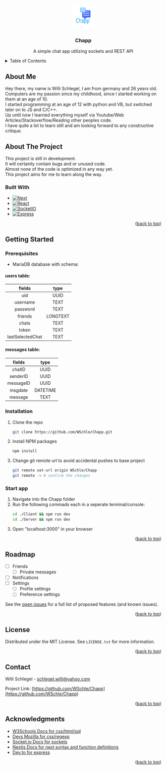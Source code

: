 <!-- Improved compatibility of back to top link: See: https://github.com/othneildrew/Best-README-Template/pull/73 -->

<a id="readme-top"></a>

<!--
*** Thanks for checking out the Best-README-Template. If you have a suggestion
*** that would make this better, please fork the repo and create a pull request
*** or simply open an issue with the tag "enhancement".
*** Don't forget to give the project a star!
*** Thanks again! Now go create something AMAZING! :D
-->

<!-- PROJECT SHIELDS -->
<!--
*** I'm using markdown "reference style" links for readability.
*** Reference links are enclosed in brackets [ ] instead of parentheses ( ).
*** See the bottom of this document for the declaration of the reference variables
*** for contributors-url, forks-url, etc. This is an optional, concise syntax you may use.
*** https://www.markdownguide.org/basic-syntax/#reference-style-links
-->

<!-- PROJECT LOGO -->
<br />
<div align="center">
  <a href="https://github.com/WSchle/Chapp">
    <img src="images/logo.png" alt="Logo" width="80" height="80">
  </a>

<h3 align="center">Chapp</h3>

  <p align="center">
    A simple chat app utilizing sockets and REST API
  </p>
</div>

<!-- TABLE OF CONTENTS -->
<details>
  <summary>Table of Contents</summary>
  <ol>
    <li>
      <a href="#about-the-project">About The Project</a>
      <ul>
        <li><a href="#built-with">Built With</a></li>
      </ul>
    </li>
    <li>
      <a href="#getting-started">Getting Started</a>
      <ul>
        <li><a href="#installation">Installation</a></li>
        <li><a href="#start">Start App</a></li>
      </ul>
    </li>
    <li><a href="#contact">Contact</a></li>
    <li><a href="#acknowledgments">Acknowledgments</a></li>
  </ol>
</details>

<!-- ABOUT THE PROJECT -->

## About Me

Hey there, my name is Willi Schlegel, I am from germany and 26 years old.<br/>
Computers are my passion since my childhood, since I started working on them at an age of 10. <br/>
I started programming at an age of 12 with python and VB, but switched later on to JS and C/C++. <br/>
Up until now I learned everything myself via Youtube/Web Articles/Stackoverflow/Reading other peoples code.<br/>
I have quite a lot to learn still and am looking forward to any constructive critique.

## About The Project

This project is still in development. <br/>
It will certainly contain bugs and or unused code. <br/>
Almost none of the code is optimized in any way yet. <br/>
This project aims for me to learn along the way.<br/>

### Built With

-   [![Next][Next.js]][Next-url]
-   [![React][React.js]][React-url]
-   [![SocketIO][socketio.js]][socketio-url]
-   [![Express][express.js]][express-url]

<p align="right">(<a href="#readme-top">back to top</a>)</p>

<!-- GETTING STARTED -->

## Getting Started

### Prerequisites

-   MariaDB database with schema:

#### users table:

|      fields      |   type   |
| :--------------: | :------: |
|       uid        |   UUID   |
|     username     |   TEXT   |
|     password     |   TEXT   |
|     friends      | LONGTEXT |
|      chats       |   TEXT   |
|      token       |   TEXT   |
| lastSelectedChat |   TEXT   |

#### messages table:

|  fields   |   type   |
| :-------: | :------: |
|  chatID   |   UUID   |
| senderID  |   UUID   |
| messageID |   UUID   |
|  msgdate  | DATETIME |
|  message  |   TEXT   |

### Installation

1. Clone the repo
    ```sh
    git clone https://github.com/WSchle/Chapp.git
    ```
2. Install NPM packages
    ```sh
    npm install
    ```
3. Change git remote url to avoid accidental pushes to base project
    ```sh
    git remote set-url origin WSchle/Chapp
    git remote -v # confirm the changes
    ```

<!-- START -->

### Start app

1. Navigate into the Chapp folder
2. Run the following commads each in a seperate terminal/console:
    ```sh
    cd ./Client && npm run dev
    cd ./Server && npm run dev
    ```
3. Open "localhost:3000" in your browser

<p align="right">(<a href="#readme-top">back to top</a>)</p>

<!-- USAGE EXAMPLES -->

<!-- ROADMAP -->

## Roadmap

-   [ ] Friends
    -   [ ] Private messages
-   [ ] Notifications
-   [ ] Settings
    -   [ ] Profile settings
    -   [ ] Preference settings

See the [open issues](https://github.com/WSchle/Chapp/issues) for a full list of proposed features (and known issues).

<p align="right">(<a href="#readme-top">back to top</a>)</p>

<!-- LICENSE -->

## License

Distributed under the MIT License. See `LICENSE.txt` for more information.

<p align="right">(<a href="#readme-top">back to top</a>)</p>

<!-- CONTACT -->

## Contact

Willi Schlegel - schlegel.willi@yahoo.com

Project Link: [https://github.com/WSchle/Chapp](https://github.com/WSchle/Chapp)

<p align="right">(<a href="#readme-top">back to top</a>)</p>

<!-- ACKNOWLEDGMENTS -->

## Acknowledgments

-   [W3Schools Docs for css/html/sql](www.w3schools.com)
-   [Devs Mozilla for css/regexp](https://developer.mozilla.org/en-US/docs)
-   [Socket.io Docs for sockets](https://socket.io/docs)
-   [Nextjs Docs for next syntax and function definitions](https://nextjs.org/docs)
-   [Dev.to for express](https://dev.to/)

<p align="right">(<a href="#readme-top">back to top</a>)</p>

<!-- MARKDOWN LINKS & IMAGES -->
<!-- https://www.markdownguide.org/basic-syntax/#reference-style-links -->

[Next.js]: https://img.shields.io/badge/next.js-000000?style=for-the-badge&logo=nextdotjs&logoColor=white
[Next-url]: https://nextjs.org/
[React.js]: https://img.shields.io/badge/React-20232A?style=for-the-badge&logo=react&logoColor=61DAFB
[React-url]: https://reactjs.org/
[socketio.js]: https://img.shields.io/badge/Socket.io-black?style=for-the-badge&logo=socket.io&badgeColor=010101
[socketio-url]: https://socket.io/
[express.js]: https://img.shields.io/badge/express.js-%23404d59.svg?style=for-the-badge&logo=express&logoColor=%2361DAFB
[express-url]: https://expressjs.com/
